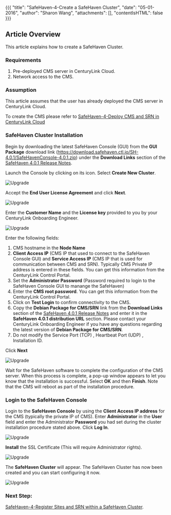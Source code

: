 {{{
  "title": "SafeHaven-4-Create a SafeHaven Cluster",
  "date": "05-01-2016",
  "author": "Sharon Wang",
  "attachments": [],
  "contentIsHTML": false
}}}
## Article Overview
This article explains how to create a SafeHaven Cluster.

### Requirements
1) Pre-deployed CMS server in CenturyLink Cloud.
2) Network access to the CMS.

### Assumption
This article assumes that the user has already deployed the CMS server in CenturyLink Cloud.

To create the CMS please refer to [SafeHaven-4-Deploy CMS and SRN in CenturyLink Cloud](SafeHaven-4-Deploy%20CMS%20and%20SRN%20in%20CenturyLink%20Cloud.md)


### SafeHaven Cluster Installation

Begin by downloading the latest SafeHaven Console (GUI) from the **GUI Package** download link (https://download.safehaven.ctl.io/SH-4.0.1/SafeHavenConsole-4.0.1.zip) under the **Download Links** section of the [SafeHaven 4.0.1 Release Notes](safehaven-4.0.1-release.md).

Launch the Console by clicking on its icon. Select **Create New Cluster**.

![Upgrade](../../images/SH4.0/Cluster/01.png)

Accept the **End User License Agreement** and click **Next**.

![Upgrade](../../images/SH4.0/Cluster/02.png)

Enter the **Customer Name** and the **License key** provided to you by your CenturyLink Onboarding Engineer.

![Upgrade](../../images/SH4.0/Cluster/03.png)

Enter the following fields:
1) CMS hostname in the **Node Name**
2) **Client Access IP** (CMS IP that used to connect to the SafeHaven Console GUI) and **Service Access IP** (CMS IP that is used for communication between CMS and SRN). Typically CMS Private IP address is entered in these fields. You can get this information from the CenturyLink Control Portal.
3) Set the **Administrator Password** (Password required to login to the SafeHaven Console GUI to manange the SafeHaven)
4) Enter the **CMS root password**. You can get this information from the CenturyLink Control Portal.
5) Click on **Test Login** to confirm connectivity to the CMS.
5) Copy the **Debian Package for CMS/SRN** link from the **Download Links** section of the [SafeHaven 4.0.1 Release Notes](safehaven-4.0.1-release.md) and enter it in the **SafeHaven 4.0.1 distribution URL** section. Please contact your CenturyLink Onboarding Engineer if you have any questions regarding the latest version of **Debian Package for CMS/SRN**.
6) Do not modify the Service Port (TCP) , Heartbeat Port (UDP) , Installation ID.

Click **Next**

![Upgrade](../../images/SH4.0/Cluster/04.png)

Wait for the SafeHaven software to complete the configuration of the CMS server. When this process is complete, a pop-up window appears to let you know that the installation is successful. Select **OK** and then **Finish**. 
Note that the CMS will reboot as part of the installation procedure.

### Login to the SafeHaven Console

Login to the **SafeHaven Console** by using the **Client Access IP address** for the CMS (typically the private IP of CMS). Enter **Administrator** in the **User** field and enter the Administrator **Password** you had set during the cluster installation procedure stated above. Click **Log In**.

![Upgrade](../../images/SH4.0/Cluster/05.png)

**Install** the SSL Certificate (This will require Administrator rights).

![Upgrade](../../images/SH4.0/Cluster/06.png)

The **SafeHaven Cluster** will appear. The SafeHaven Cluster has now been created and you can start configuring it now.

![Upgrade](../../images/SH4.0/Cluster/07.png)

### Next Step:

 [SafeHaven-4-Register Sites and SRN within a SafeHaven Cluster](SafeHaven-4-Register%20Sites%20and%20SRN%20within%20a%20SafeHaven%20Cluster.md).



